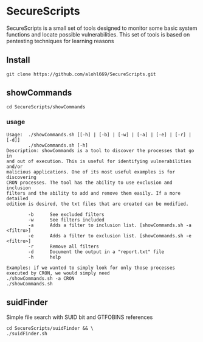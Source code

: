 # SecureScripts

SecureScripts is a small set of tools designed to monitor some basic system functions and locate possible vulnerabilities. This set of tools is based on pentesting techniques for learning reasons

## Install

```
git clone https://github.com/alohl669/SecureScripts.git
```

## showCommands

```
cd SecureScripts/showCommands
```

### usage
```
Usage:  ./showCommands.sh [[-h] | [-b] | [-w] | [-a] | [-e] | [-r] | [-d]] 
        ./showCommands.sh [-h]
Description: showCommands is a tool to discover the processes that go in 
and out of execution. This is useful for identifying vulnerabilities and/or 
malicious applications. One of its most useful examples is for discovering 
CRON processes. The tool has the ability to use exclusion and inclusion 
filters and the ability to add and remove them easily. If a more detailed 
edition is desired, the txt files that are created can be modified.

        -b      See excluded filters 
        -w      See filters included 
        -a      Adds a filter to inclusion list. [showCommands.sh -a <filtro>]
        -e      Adds a filter to exclusion list. [showCommands.sh -e <filtro>]
        -r      Remove all filters
        -d      Document the output in a "report.txt" file
        -h      help 

Examples: if we wanted to simply look for only those processes executed by CRON, we would simply need
./showCommands.sh -a CRON
./showCommands.sh

```

## suidFinder

Simple file search with SUID bit and GTFOBINS references

```
cd SecureScripts/suidFinder && \
./suidFinder.sh
```